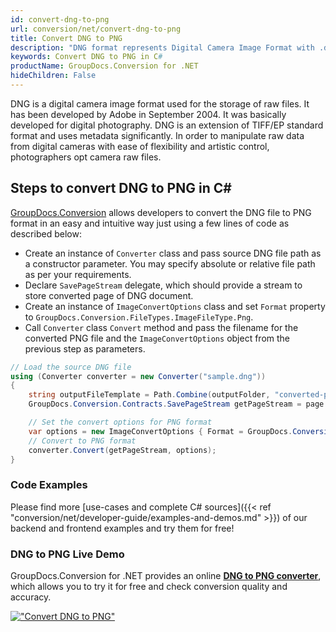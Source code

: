 ```yaml
---
id: convert-dng-to-png
url: conversion/net/convert-dng-to-png
title: Convert DNG to PNG
description: "DNG format represents Digital Camera Image Format with .dng extension. Learn how to convert DNG to PNG file programmatically in C# language using GroupDocs.Conversion for .NET library."
keywords: Convert DNG to PNG in C#
productName: GroupDocs.Conversion for .NET
hideChildren: False
---
```


DNG is a digital camera image format used for the storage of raw files. It has been developed by Adobe in September 2004. It was basically developed for digital photography. DNG is an extension of TIFF/EP standard format and uses metadata significantly. In order to manipulate raw data from digital cameras with ease of flexibility and artistic control, photographers opt camera raw files.

## Steps to convert DNG to PNG in C#

[GroupDocs.Conversion](https://products.groupdocs.com/conversion/net) allows developers to convert the DNG file to PNG format in an easy and intuitive way just using a few lines of code as described below:

* Create an instance of `Converter` class and pass source DNG file path as a constructor parameter. You may specify absolute or relative file path as per your requirements. 
* Declare `SavePageStream` delegate, which should provide a stream to store converted page of DNG document.
* Create an instance of `ImageConvertOptions` class and set `Format` property to `GroupDocs.Conversion.FileTypes.ImageFileType.Png`.
* Call `Converter` class `Convert` method and pass the filename for the converted PNG file and the `ImageConvertOptions` object from the previous step as parameters.

```csharp
// Load the source DNG file
using (Converter converter = new Converter("sample.dng"))
{
    string outputFileTemplate = Path.Combine(outputFolder, "converted-page-{0}.png");
    GroupDocs.Conversion.Contracts.SavePageStream getPageStream = page => new FileStream(string.Format(outputFileTemplate, page), FileMode.Create);

    // Set the convert options for PNG format
    var options = new ImageConvertOptions { Format = GroupDocs.Conversion.FileTypes.ImageFileType.Png };   
    // Convert to PNG format
    converter.Convert(getPageStream, options);
}
```

### Code Examples

Please find more [use-cases and complete C# sources]({{< ref "conversion/net/developer-guide/examples-and-demos.md" >}}) of our backend and frontend examples and try them for free!

### DNG to PNG Live Demo

GroupDocs.Conversion for .NET provides an online [**DNG to PNG converter**](https://products.groupdocs.app/conversion/dng-to-png), which allows you to try it for free and check conversion quality and accuracy.

[!["Convert DNG to PNG"](conversion/net/images/convert-to-png/convert-dng-to-png.png)](https://products.groupdocs.app/conversion/dng-to-png)